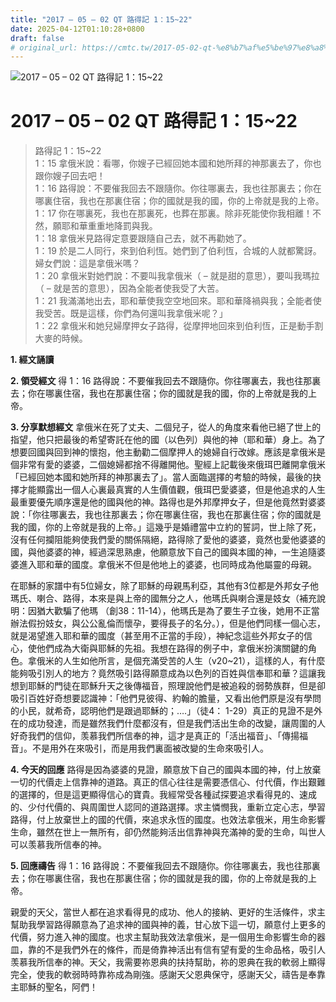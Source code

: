 ```yaml
---
title: "2017 – 05 – 02 QT 路得記 1：15~22"
date: 2025-04-12T01:10:28+0800
draft: false
# original_url: https://cmtc.tw/2017-05-02-qt-%e8%b7%af%e5%be%97%e8%a8%98-1%ef%bc%9a1522
---
```


![2017 – 05 – 02 QT 路得記 1：15\~22](/images/qt.jpg   "2017 – 05 – 02 QT 路得記 1：15\~22")

# 2017 – 05 – 02 QT 路得記 1：15\~22

> 路得記 1：15\~22  
> 1：15 拿俄米說：看哪，你嫂子已經回她本國和她所拜的神那裏去了，你也跟你嫂子回去吧！  
> 1：16 路得說：不要催我回去不跟隨你。你往哪裏去，我也往那裏去；你在哪裏住宿，我也在那裏住宿；你的國就是我的國，你的上帝就是我的上帝。  
> 1：17 你在哪裏死，我也在那裏死，也葬在那裏。除非死能使你我相離！不然，願耶和華重重地降罰與我。  
> 1：18 拿俄米見路得定意要跟隨自己去，就不再勸她了。  
> 1：19 於是二人同行，來到伯利恆。她們到了伯利恆，合城的人就都驚訝。婦女們說：這是拿俄米嗎？  
> 1：20 拿俄米對她們說：不要叫我拿俄米（ – 就是甜的意思），要叫我瑪拉（ – 就是苦的意思），因為全能者使我受了大苦。  
> 1：21 我滿滿地出去，耶和華使我空空地回來。耶和華降禍與我；全能者使我受苦。既是這樣，你們為何還叫我拿俄米呢？」  
> 1：22 拿俄米和她兒婦摩押女子路得，從摩押地回來到伯利恆，正是動手割大麥的時候。

**1. 經文誦讀**

**2. 領受經文**
得 1：16 路得說：不要催我回去不跟隨你。你往哪裏去，我也往那裏去；你在哪裏住宿，我也在那裏住宿；你的國就是我的國，你的上帝就是我的上帝。

**3. 分享默想經文**
拿俄米在死了丈夫、二個兒子，從人的角度來看他已絕了世上的指望，他只把最後的希望寄託在他的國（以色列）與他的神（耶和華）身上。為了想要回國與回到神的懷抱，他主動勸二個摩押人的媳婦自行改嫁。應該是拿俄米是個非常有愛的婆婆，二個媳婦都捨不得離開他。聖經上記載後來俄珥巴離開拿俄米「已經回她本國和她所拜的神那裏去了」。當人面臨選擇的考驗的時候，最後的抉擇才能顯露出一個人心裏最真實的人生價值觀，俄珥巴愛婆婆，但是他追求的人生最重要優先順序還是他的國與他的神。路得也是外邦摩押女子，但是他竟然對婆婆說：「你往哪裏去，我也往那裏去；你在哪裏住宿，我也在那裏住宿；你的國就是我的國，你的上帝就是我的上帝。」這幾乎是婚禮當中立約的誓詞，世上除了死，沒有任何攔阻能夠使我們愛的關係隔絕，路得除了愛他的婆婆，竟然也愛他婆婆的國，與他婆婆的神，經過深思熟慮，他願意放下自己的國與本國的神，一生追隨婆婆進入耶和華的國度。拿俄米不但是他地上的婆婆，也同時成為他屬靈的母親。

在耶穌的家譜中有5位婦女，除了耶穌的母親馬利亞，其他有3位都是外邦女子他瑪氏、喇合、路得，本來是與上帝的國無分之人，他瑪氏與喇合還是妓女（補充說明：因猶大歡騙了他瑪 （創38：11-14），他瑪氏是為了要生子立後，她用不正當辦法假扮妓女，與公公亂倫而懷孕，要得長子的名分。），但是他們同樣一個心志，就是渴望進入耶和華的國度（甚至用不正當的手段），神紀念這些外邦女子的信心，使他們成為大衛與耶穌的先祖。我想在路得的例子中，拿俄米扮演關鍵的角色。拿俄米的人生如他所言，是個充滿受苦的人生（v20\~21），這樣的人，有什麼能夠吸引別人的地方？竟然吸引路得願意成為以色列的百姓與信奉耶和華？這讓我想到耶穌的門徒在耶穌升天之後傳福音，照理說他們是被追殺的弱勢族群，但是卻吸引百姓好奇想要認識神：「他們見彼得、約翰的膽量，又看出他們原是沒有學問的小民，就希奇，認明他們是跟過耶穌的；….」（徒4： 1-29）真正的見證不是外在的成功發達，而是雖然我們什麼都沒有，但是我們活出生命的改變，讓周圍的人好奇我們的信仰，羡慕我們所信奉的神，這才是真正的「活出福音」、「傳揚福音」。不是用外在來吸引，而是用我們裏面被改變的生命來吸引人。

**4. 今天的回應**
路得是因為婆婆的見證，願意放下自己的國與本國的神，付上放棄一切的代價走上信靠神的道路。真正的信心往往是需要憑信心、付代價，作出艱難的選擇的，但是這更顯得信心的寶貴。我經常受各種試探要追求看得見的、速成的、少付代價的、與周圍世人認同的道路選擇。求主憐憫我，重新立定心志，學習路得，付上放棄世上的國的代價，來追求永恆的國度。也效法拿俄米，用生命影響生命，雖然在世上一無所有，卻仍然能夠活出信靠神與充滿神的愛的生命，叫世人可以羡慕我所信奉的神。

**5. 回應禱告**
得 1：16 路得說：不要催我回去不跟隨你。你往哪裏去，我也往那裏去；你在哪裏住宿，我也在那裏住宿；你的國就是我的國，你的上帝就是我的上帝。

親愛的天父，當世人都在追求看得見的成功、他人的接納、更好的生活條件，求主幫助我學習路得願意為了追求神的國與神的義，甘心放下這一切，願意付上更多的代價，努力進入神的國度。也求主幫助我效法拿俄米，是一個用生命影響生命的器皿，靠的不是我們外在的條件，而是倚靠神活出有信有望有愛的生命品格，吸引人羡慕我所信奉的神。天父，我需要祢恩典的扶持幫助，祢的恩典在我的軟弱上顯得完全，使我的軟弱時時靠祢成為剛強。感謝天父恩典保守，感謝天父，禱告是奉靠主耶穌的聖名，阿們！
